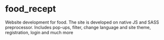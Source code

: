 # food_recept
Website development for food. The site is developed on native JS and SASS preprocessor. Includes pop-ups, filter, change language and site theme, registration, login and much more
